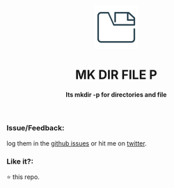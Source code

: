<p align="center">
    <img src="mkdirfilep-512.png" height="100px"/>
    <h1 align="center">MK DIR FILE P</h1>
    <h4 align="center">Its mkdir -p for directories and file</h4>
  <br>
</p>

### Issue/Feedback:

log them in the [github issues](https://github.com/cg-cnu/vscode-codetags/issues) or hit me on [twitter](https://twitter.com/CgCnu).

### Like it?:

:star: this repo.